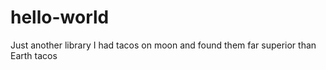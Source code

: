 # hello-world
Just another library
I had tacos on moon and found them far superior than Earth tacos
